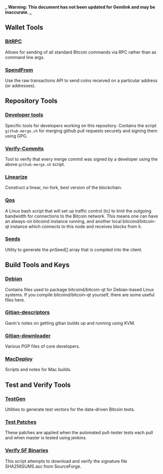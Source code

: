 **_ Warning: This document has not been updated for Gemlink and may be inaccurate. _**

## Wallet Tools

### [BitRPC](/contrib/bitrpc)

Allows for sending of all standard Bitcoin commands via RPC rather than as command line args.

### [SpendFrom](/contrib/spendfrom)

Use the raw transactions API to send coins received on a particular
address (or addresses).

## Repository Tools

### [Developer tools](/contrib/devtools)

Specific tools for developers working on this repository.
Contains the script `github-merge.sh` for merging github pull requests securely and signing them using GPG.

### [Verify-Commits](/contrib/verify-commits)

Tool to verify that every merge commit was signed by a developer using the above `github-merge.sh` script.

### [Linearize](/contrib/linearize)

Construct a linear, no-fork, best version of the blockchain.

### [Qos](/contrib/qos)

A Linux bash script that will set up traffic control (tc) to limit the outgoing bandwidth for connections to the Bitcoin network. This means one can have an always-on bitcoind instance running, and another local bitcoind/bitcoin-qt instance which connects to this node and receives blocks from it.

### [Seeds](/contrib/seeds)

Utility to generate the pnSeed[] array that is compiled into the client.

## Build Tools and Keys

### [Debian](/contrib/debian)

Contains files used to package bitcoind/bitcoin-qt
for Debian-based Linux systems. If you compile bitcoind/bitcoin-qt yourself, there are some useful files here.

### [Gitian-descriptors](/contrib/gitian-descriptors)

Gavin's notes on getting gitian builds up and running using KVM.

### [Gitian-downloader](/contrib/gitian-downloader)

Various PGP files of core developers.

### [MacDeploy](/contrib/macdeploy)

Scripts and notes for Mac builds.

## Test and Verify Tools

### [TestGen](/contrib/testgen)

Utilities to generate test vectors for the data-driven Bitcoin tests.

### [Test Patches](/contrib/test-patches)

These patches are applied when the automated pull-tester
tests each pull and when master is tested using jenkins.

### [Verify SF Binaries](/contrib/verifysfbinaries)

This script attempts to download and verify the signature file SHA256SUMS.asc from SourceForge.
